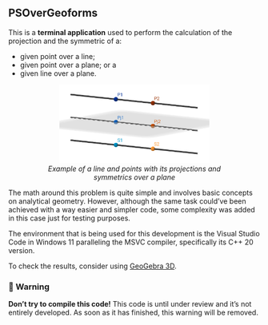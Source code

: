 ## PSOverGeoforms
This is a **terminal application** used to perform the calculation of the projection and the symmetric of a:

- given point over a line;
- given point over a plane; or a 
- given line over a plane.

<figure align="center">
  <img src="img/example.png" alt="example" width="300px">
  <figcaption style="font-style: italic; font-size: 10">Example of a line and points with its projections and symmetrics over a plane</figcaption>
</figure>

The math around this problem is quite simple and involves basic concepts on analytical geometry. However, although the same task could’ve been achieved with a way easier and simpler code, some complexity was added in this case just for testing purposes.

The environment that is being used for this development is the Visual Studio Code in Windows 11 paralleling the MSVC compiler, specifically its C++ 20 version.

To check the results, consider using [GeoGebra 3D](https://www.geogebra.org/3d).

### 🚫 Warning
**Don’t try to compile this code!**
This code is until under review and it’s not entirely developed. As soon as it has finished, this warning will be removed.
